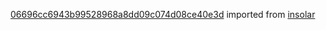 [06696cc6943b99528968a8dd09c074d08ce40e3d](https://github.com/insolar/insolar/commit/06696cc6943b99528968a8dd09c074d08ce40e3d) imported from [insolar](https://github.com/insolar/insolar)
